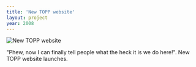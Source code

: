 ```yaml
---
title: 'New TOPP website'
layout: project
year: 2008
---
```


![New TOPP website](http://wrkng.net/wp-content/uploads/2011/08/new-topp-website1.png "TOPP website")

"Phew, now I can finally tell people what the heck it is we do here!". New TOPP website launches.


